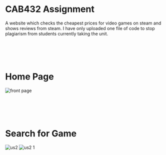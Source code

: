 # CAB432 Assignment
A website which checks the cheapest prices for video games on steam and shows reviews from steam. I have only uploaded one file of code to stop plagiarism from students currently taking the unit.

# &nbsp;
# **Home Page**
![front page](https://user-images.githubusercontent.com/40841776/125210458-48b1d680-e2e3-11eb-83f0-deb7f09ec0a6.PNG)

# &nbsp;
# **Search for Game**
![us2](https://user-images.githubusercontent.com/40841776/125210463-4f404e00-e2e3-11eb-875f-0c522c9787c6.PNG)
![us2 1](https://user-images.githubusercontent.com/40841776/125210479-67b06880-e2e3-11eb-950a-1cf5ac187aa3.PNG)

